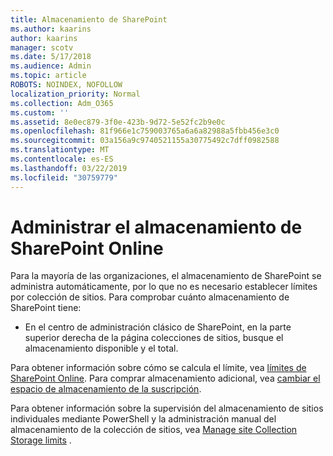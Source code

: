 ```yaml
---
title: Almacenamiento de SharePoint
ms.author: kaarins
author: kaarins
manager: scotv
ms.date: 5/17/2018
ms.audience: Admin
ms.topic: article
ROBOTS: NOINDEX, NOFOLLOW
localization_priority: Normal
ms.collection: Adm_O365
ms.custom: ''
ms.assetid: 8e0ec879-3f0e-423b-9d72-5e52fc2b9e0c
ms.openlocfilehash: 81f966e1c759003765a6a6a82988a5fbb456e3c0
ms.sourcegitcommit: 03a156a9c9740521155a30775492c7dff0982588
ms.translationtype: MT
ms.contentlocale: es-ES
ms.lasthandoff: 03/22/2019
ms.locfileid: "30759779"
---
```

# <a name="manage-your-sharepoint-online-storage"></a>Administrar el almacenamiento de SharePoint Online

Para la mayoría de las organizaciones, el almacenamiento de SharePoint se administra automáticamente, por lo que no es necesario establecer límites por colección de sitios. Para comprobar cuánto almacenamiento de SharePoint tiene:
  
- En el centro de administración clásico de SharePoint, en la parte superior derecha de la página colecciones de sitios, busque el almacenamiento disponible y el total.
    
Para obtener información sobre cómo se calcula el límite, vea [límites de SharePoint Online](https://go.microsoft.com/fwlink/p/?LinkID=856113). Para comprar almacenamiento adicional, vea [cambiar el espacio de almacenamiento de la suscripción](https://go.microsoft.com/fwlink/?linkid=866428).
  
Para obtener información sobre la supervisión del almacenamiento de sitios individuales mediante PowerShell y la administración manual del almacenamiento de la colección de sitios, vea [Manage site Collection Storage limits](https://go.microsoft.com/fwlink/?linkid=867833) .
  

